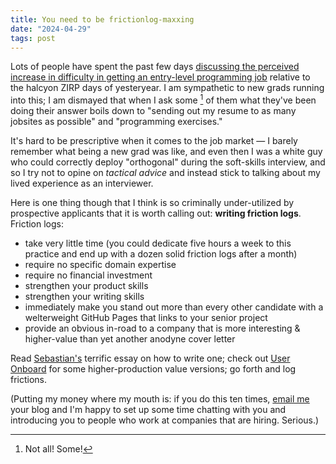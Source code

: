 ```yaml
---
title: You need to be frictionlog-maxxing
date: "2024-04-29"
tags: post
---
```


Lots of people have spent the past few days [discussing the perceived increase in difficulty in getting an entry-level programming job](https://twitter.com/lan8ach/status/1784610540146303440) relative to the halcyon ZIRP days of yesteryear. I am sympathetic to new grads running into this; I am dismayed that when I ask some [^1] of them what they've been doing their answer boils down to "sending out my resume to as many jobsites as possible" and "programming exercises."

It's hard to be prescriptive when it comes to the job market — I barely remember what being a new grad was like, and even then I was a white guy who could correctly deploy "orthogonal" during the soft-skills interview, and so I try not to opine on _tactical advice_ and instead stick to talking about my lived experience as an interviewer.

Here is one thing though that I think is so criminally under-utilized by prospective applicants that it is worth calling out: **writing friction logs**. Friction logs:

- take very little time (you could dedicate five hours a week to this practice and end up with a dozen solid friction logs after a month)
- require no specific domain expertise
- require no financial investment
- strengthen your product skills
- strengthen your writing skills
- immediately make you stand out more than every other candidate with a welterweight GitHub Pages that links to your senior project
- provide an obvious in-road to a company that is more interesting & higher-value than yet another anodyne cover letter

Read [Sebastian's](https://blog.sbensu.com/posts/friction-logs/) terrific essay on how to write one; check out [User Onboard](https://www.useronboard.com/) for some higher-production value versions; go forth and log frictions.

(Putting my money where my mouth is: if you do this ten times, [email me](mailto:me@jmduke.com) your blog and I'm happy to set up some time chatting with you and introducing you to people who work at companies that are hiring. Serious.)

[^1]: Not all! Some!
